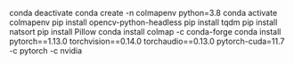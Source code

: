 conda deactivate
conda create -n colmapenv python=3.8
conda activate colmapenv
pip install opencv-python-headless
pip install tqdm
pip install natsort
pip install Pillow
conda install colmap -c conda-forge
conda install pytorch==1.13.0 torchvision==0.14.0 torchaudio==0.13.0 pytorch-cuda=11.7 -c pytorch -c nvidia
